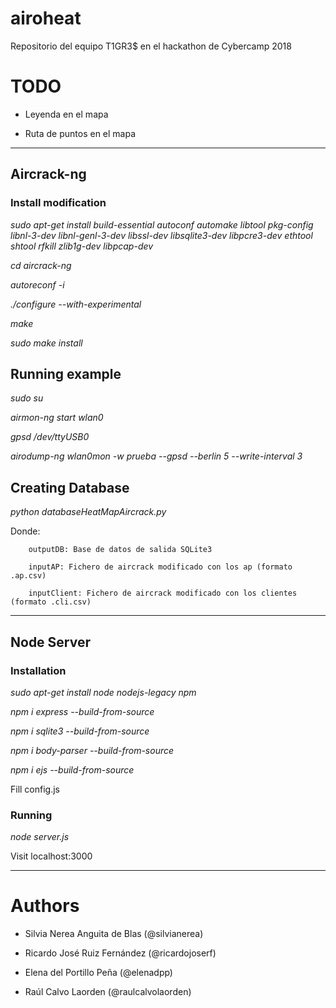 # airoheat
Repositorio del equipo T1GR3$ en el hackathon de Cybercamp 2018


# TODO

- Leyenda en el mapa

- Ruta de puntos en el mapa

---------------------------------------------


## Aircrack-ng 


### Install modification

*sudo apt-get install build-essential autoconf automake libtool pkg-config libnl-3-dev libnl-genl-3-dev libssl-dev libsqlite3-dev libpcre3-dev ethtool shtool rfkill zlib1g-dev libpcap-dev*

*cd aircrack-ng*

*autoreconf -i*

*./configure --with-experimental*

*make*

*sudo make install*

## Running example

*sudo su*

*airmon-ng start wlan0*

*gpsd /dev/ttyUSB0*

*airodump-ng wlan0mon -w prueba --gpsd --berlin 5 --write-interval 3*


## Creating Database

*python databaseHeatMapAircrack.py <outputDB> <inputAP> <inputClient>*

Donde:      	 

        outputDB: Base de datos de salida SQLite3

     	inputAP: Fichero de aircrack modificado con los ap (formato .ap.csv)

      	inputClient: Fichero de aircrack modificado con los clientes (formato .cli.csv)

      	
---------------------------------------------

## Node Server 

### Installation

*sudo apt-get install node nodejs-legacy npm*

*npm i express --build-from-source*

*npm i sqlite3 --build-from-source*

*npm i body-parser --build-from-source*  

*npm i ejs --build-from-source*

Fill config.js


### Running

*node server.js*

Visit localhost:3000


---------------------------------------------

# Authors

- Silvia Nerea Anguita de Blas (@silvianerea)

- Ricardo José Ruiz Fernández (@ricardojoserf)

- Elena del Portillo Peña (@elenadpp)

- Raúl Calvo Laorden (@raulcalvolaorden)

